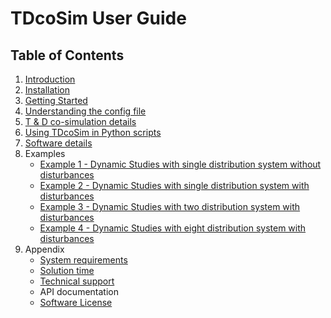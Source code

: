 # TDcoSim User Guide
## Table of Contents

1. [Introduction](user_guide_introduction.md)
2. [Installation](user_guide_installation.md) 
3. [Getting Started](user_guide_getting_started.md)
4. [Understanding the config file](user_guide_understanding_config.md)
5. [T & D co-simulation details](user_guide_cosimulation_details.md)
6. [Using TDcoSim in Python scripts](user_guide_using_tdcosim.md)
8. [Software details](user_guide_software_details.md)
9. Examples
    * [Example 1 - Dynamic Studies with single distribution system without disturbances](Example_2.md)
    * [Example 2 - Dynamic Studies with single distribution system with disturbances](Test_cases.md)
    * [Example 3 - Dynamic Studies with two distribution system with disturbances](Example_3.md)
    * [Example 4 - Dynamic Studies with eight distribution system with disturbances](Example_4.md)
10. Appendix
    * [System requirements](user_guide_sys_requirements.md)
    * [Solution time](user_guide_solution_times.md)
    * [Technical support](user_guide_technical_support.md)
    * API documentation
    * [Software License](../LICENSE.md)
